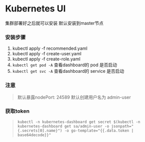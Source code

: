 # Kubernetes UI
集群部署好之后就可以安装 默认安装到master节点
### 安装步骤
1. kubectl apply -f recommended.yaml
2. kubectl apply -f create-user.yaml
3. kubectl apply -f create-role.yaml    
4. `kubectl get pod -A` 查看dashboard的 pod 是否启动
5. `kubectl get svc -A` 查看dashboard的 service 是否启动
### 注意 
> 默认暴露nodePort: 24589
> 默认创建用户名为 admin-user

### 获取token   
> `kubectl -n kubernetes-dashboard get secret $(kubectl -n kubernetes-dashboard get sa/admin-user -o jsonpath="{.secrets[0].name}") -o go-template="{{.data.token | base64decode}}"`
